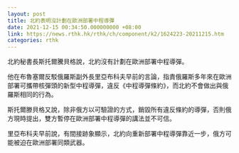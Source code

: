 ```yaml
---
layout: post
title: 北約表明沒計劃在歐洲部署中程導彈
date: 2021-12-15 00:34:50.000000000 +08:00
link: https://news.rthk.hk/rthk/ch/component/k2/1624223-20211215.htm
categories: rthk
---
```


北約秘書長斯托爾騰貝格說，北約沒有計劃在歐洲部署中程導彈。

他在布魯塞爾反駁俄羅斯副外長里亞布科夫早前的言論，指責俄羅斯多年來在歐洲部署可攜帶核彈頭的新型中程導彈，違反《中程導彈條約》，而北約不會做出與俄羅斯相同的行為。

斯托爾滕貝格又說，除非俄方以可驗證的方式，銷毀所有違反條約的導彈，否則俄方現時提出，雙方暫停在歐洲部署中程導彈的講法並不可信。

里亞布科夫早前說，有間接跡象顯示，北約向重新部署中程導彈靠近一步，俄方可能被迫在歐洲部署同類武器。
